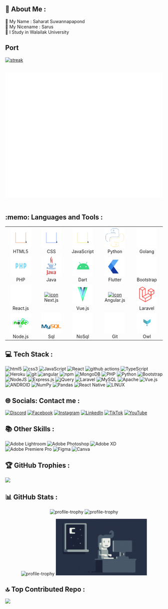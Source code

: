 <h2>💫 About Me :</h2>
📛 My Name : Saharat Suwannapapond<br>📖 My Nicename : Sarus<br>🏫 I Study in Walailak University<br>

<h2> Port</h2>

[![streak](https://codeium.com/badges/v2/user/sarus/streak)](https://codeium.com/profile/sarus)

<div align="center"><br>
 <a href="https://github.com/Sarus1997/Sarus1997/blame/main/hello.svg"><img src="hello.svg" width="800" height="400" alt="Click to see the source"></a><br>
</div><br>

<h2>:memo: Languages and Tools :</h2>

<table>
 <tr>
   <td align="center" width="96"><a href="https://www.w3schools.com/html/"><img src="icon/html-icon.svg" alt="icon" width="65" height="65" /></a>
       <br>HTML5
     </td>
  <td align="center" width="96"><a href="https://www.w3schools.com/css/"><img src="icon/css-icon.svg" alt="icon" width="65" height="65" /></a>
       <br>CSS
     </td>
  <td align="center" width="96"><a href="https://www.w3schools.com/js/"><img src="icon/js-icon.svg" alt="icon" width="65" height="65" /></a>
       <br>JavaScript
     </td>
    <td align="center" width="96"><a href="https://www.python.org/"><img src="icon/python-icon.svg" alt="icon" width="65" height="65" /></a>
       <br>Python
     </td>
  <td align="center" width="96"><a href="https://go.dev/"><img src="icon/go.gif" alt="icon" width="65" height="65" /></a>
       <br>Golang
     </td>
 </tr>

 <tr>
     <td align="center" width="96"><a href="https://www.w3schools.com/php/"><img src="icon/php1.gif" alt="icon" width="65" height="65" /></a>
       <br>PHP
     </td>
    <td align="center" width="96"><a href="https://www.java.com/en/"><img src="icon/java1.gif" alt="icon" width="65" height="65" /></a>
       <br>Java
     </td>
    <td align="center" width="96"><a href="https://dart.dev/"><img src="icon/dart_android.gif" alt="icon" width="65" height="65" /></a>
       <br>Dart
     </td>
      <td align="center" width="96"><a href="https://flutter.dev/"><img src="icon/flutter.gif" alt="icon" width="65" height="65" /></a>
       <br>Flutter
     </td>
		   <td align="center" width="96"><a href="https://getbootstrap.com/"><img src="icon/B1.gif" alt="icon" width="65" height="65" /></a>
       <br>Bootstrap
 </tr>


  <tr>
  <td align="center" width="96"><a href="https://react.dev/"><img src="icon/react.gif" alt="icon" width="65" height="65" /></a>
       <br>React.js
     </td>
    <td align="center" width="96"><a href=""><img src="" alt="icon" width="65" height="65" /></a>
       <br>Next.js
     </td>
   <td align="center" width="96"><a href="https://vuejs.org/"><img src="icon/vue.gif" alt="icon" width="65" height="65" /></a>
       <br>Vue.js
     </td>
    <td align="center" width="96"><a href=""><img src="" alt="icon" width="65" height="65" /></a>
       <br>Angular.js
     </td>
  <td align="center" width="96"><a href="https://laravel.com/"><img src="icon/laravel.gif" alt="icon" width="65" height="65" /></a>
       <br>Laravel
  </td>
 </tr>

 <tr>
   <td align="center" width="96"><a href="https://nodejs.org/en"><img src="icon/node1.gif" alt="icon" width="65" height="65" /></a>
       <br>Node.js
     </td>  <td align="center" width="96"><a href="https://www.w3schools.com/sql/"><img src="icon/mysql.gif" alt="icon" width="65" height="65" /></a>
       <br>Sql
     </td>
  <td align="center" width="96"><a href="https://www.mongodb.com/nosql-explained"><img src="icon/mongodb.gif" alt="icon" width="65" height="65" /></a>
       <br>NoSql
    </td>
       <td align="center" width="96"><a href="https://git-scm.com/"/><img src="icon/git.gif" alt="icon" width="65" height="65" /></a>
       <br>Git
			   <td align="center" width="96"><a href="https://owlcarousel2.github.io/OwlCarousel2/"><img src="icon/owl.gif" alt="icon" width="65" height="65" /></a>
       <br>Owl
     </td>
 </tr>

</table>

<h2>💻 Tech Stack :</h2>

<p>
 <img alt="html5" src="https://img.shields.io/badge/-HTML5-E34F26?style=flat-square&logo=html5&logoColor=white" height="24"/>
 <img alt="css3" src="https://img.shields.io/badge/CSS3-1572B6?style=for-the-badge&logo=css3&logoColor=white" height="24"/>
 <img alt="JavaScript" src="https://img.shields.io/badge/javascript-%23323330.svg?style=for-the-badge&logo=javascript&logoColor=%23F7DF1E" height="24"/>
 <img alt="React" src="https://img.shields.io/badge/-React-45b8d8?style=flat-square&logo=react&logoColor=white" height="24"/>
 <img alt="github actions" src="https://img.shields.io/badge/-Github_Actions-2088FF?style=flat-square&logo=github-actions&logoColor=white" height="24"/>
 <img alt="TypeScript" src="https://img.shields.io/badge/-TypeScript-007ACC?style=flat-square&logo=typescript&logoColor=white" height="24"/>
 <img alt="Heroku" src="https://img.shields.io/badge/-Heroku-430098?style=flat-square&logo=heroku&logoColor=white" height="24"/>
 <img alt="git" src="https://img.shields.io/badge/-Git-F05032?style=flat-square&logo=git&logoColor=white" height="24"/>
 <img alt="angular" src="https://img.shields.io/badge/-Angular-DD0031?style=flat-square&logo=angular&logoColor=white" height="24"/>
 <img alt="npm" src="https://img.shields.io/badge/-NPM-CB3837?style=flat-square&logo=npm&logoColor=white" height="24"/>
 <img alt="MongoDB" src="https://img.shields.io/badge/-MongoDB-13aa52?style=flat-square&logo=mongodb&logoColor=white" height="24"/>
 <img alt="PHP" src="https://img.shields.io/badge/php-%23777BB4.svg?style=for-the-badge&logo=php&logoColor=white" height="24"/>
 <img alt="Python" src="https://img.shields.io/badge/python-3670A0?style=for-the-badge&logo=python&logoColor=ffdd54" height="24"/>
 <img alt="Bootstrap" src="https://img.shields.io/badge/bootstrap-%23563D7C.svg?style=for-the-badge&logo=bootstrap&logoColor=white" height="24"/>
 <img alt="NodeJS" src="https://img.shields.io/badge/node.js-6DA55F?style=for-the-badge&logo=node.js&logoColor=white" height="24"/>
 <img alt="Express.js" src="https://img.shields.io/badge/express.js-%23404d59.svg?style=for-the-badge&logo=express&logoColor=%2361DAFB" height="24"/>
 <img alt="jQuery" src="https://img.shields.io/badge/jquery-%230769AD.svg?style=for-the-badge&logo=jquery&logoColor=white" height="24"/>
 <img alt="Laravel" src="https://img.shields.io/badge/laravel-%23FF2D20.svg?style=for-the-badge&logo=laravel&logoColor=white" height="24"/>
 <img alt="MySQL" src="https://img.shields.io/badge/mysql-%2300f.svg?style=for-the-badge&logo=mysql&logoColor=white" height="24"/>
 <img alt="Apache" src="https://img.shields.io/badge/apache-%23D42029.svg?style=for-the-badge&logo=apache&logoColor=white" height="24"/>
 <img alt="Vue.js" src="https://img.shields.io/badge/vuejs-%2335495e.svg?style=for-the-badge&logo=vuedotjs&logoColor=%234FC08D" height="24"/>
 <img alt="ANDROID" src="https://img.shields.io/badge/android-%2320232a.svg?style=for-the-badge&logo=android&logoColor=%a4c639" height="24"/>
 <img alt="NumPy" src="https://img.shields.io/badge/numpy-%23013243.svg?style=for-the-badge&logo=numpy&logoColor=white" height="24"/>
 <img alt="Pandas" src="https://img.shields.io/badge/pandas-%23150458.svg?style=for-the-badge&logo=pandas&logoColor=white" height="24"/>
 <img alt="React Native" src="https://img.shields.io/badge/react_native-%2320232a.svg?style=for-the-badge&logo=react&logoColor=%2361DAFB" height="24"/>
 <img alt="LINUX" src="https://img.shields.io/badge/Linux-FCC624?style=for-the-badge&logo=linux&logoColor=black" height="24"/>
</p>

<h2>🌐 Socials: Contact me :</h2>

[![Discord](https://img.shields.io/badge/Discord-%237289DA.svg?logo=discord&logoColor=white)](https://discord.gg/#3541)
[![Facebook](https://img.shields.io/badge/Facebook-%231877F2.svg?logo=Facebook&logoColor=white)](https://facebook.com/saharat.suwannapapond.7)
[![Instagram](https://img.shields.io/badge/Instagram-%23E4405F.svg?logo=Instagram&logoColor=white)](https://instagram.com/sr_sarus_/?next=%2Fsr_sarus_%2F)
[![LinkedIn](https://img.shields.io/badge/LinkedIn-%230077B5.svg?logo=linkedin&logoColor=white)](https://linkedin.com/in/saharat-sarus/)
[![TikTok](https://img.shields.io/badge/TikTok-%23000000.svg?logo=TikTok&logoColor=white)](https://tiktok.com/@sarus_ss)
[![YouTube](https://img.shields.io/badge/YouTube-%23FF0000.svg?logo=YouTube&logoColor=white)](https://youtube.com/@sr_sarus)

<h2>📚 Other Skills :</h2>

<p>
 <img alt="Adobe Lightroom" src="https://img.shields.io/badge/Adobe%20Lightroom-31A8FF.svg?style=for-the-badge&logo=Adobe%20Lightroom&logoColor=white" height="24"/>
 <img alt="Adobe Photoshop" src="https://img.shields.io/badge/adobephotoshop-%2331A8FF.svg?style=for-the-badge&logo=adobephotoshop&logoColor=white" height="24"/>
 <img alt="Adobe XD" src="https://img.shields.io/badge/Adobe%20XD-470137?style=for-the-badge&logo=Adobe%20XD&logoColor=#FF61F6" height="24"/>
 <img alt="Adobe Premiere Pro" src="https://img.shields.io/badge/Adobe%20Premiere%20Pro-9999FF.svg?style=for-the-badge&logo=Adobe%20Premiere%20Pro&logoColor=white" height="24"/>
 <img alt="Figma" src="https://img.shields.io/badge/figma-%23F24E1E.svg?style=for-the-badge&logo=figma&logoColor=white" height="24"/>
 <img alt="Canva" src="https://img.shields.io/badge/Canva-%2300C4CC.svg?style=for-the-badge&logo=Canva&logoColor=white" height="24"/>
</p>

<h2>🏆 GitHub Trophies :</h2>

![](https://github-profile-trophy.vercel.app/?username=sarus1997&theme=radical&no-frame=false&no-bg=false&margin-w=4)

<h2>📊 GitHub Stats :</h2>
<p align="center">
  <img height="180em" src="https://github-readme-stats.vercel.app/api?username=sarus1997&theme=dark&hide_border=false&include_all_commits=true&count_private=true" alt="profile-trophy"/>
  <img height="180em" src="https://github-readme-stats.vercel.app/api/top-langs/?username=sarus1997&theme=dark&hide_border=false&include_all_commits=true&count_private=true&layout=compact" alt="profile-trophy"/>
</p>

<p align="center">
  <img height="180em" src="https://github-readme-streak-stats.herokuapp.com/?user=sarus1997&theme=dark&hide_border=false" alt="profile-trophy"/>
  <img height="180em" alt="Night Coding" src="https://raw.githubusercontent.com/AVS1508/AVS1508/master/assets/Night-Coding.gif"/>
</p>

<h2>🔝 Top Contributed Repo :</h2>

![](https://github-contributor-stats.vercel.app/api?username=sarus1997&limit=5&theme=radical&combine_all_yearly_contributions=true)
